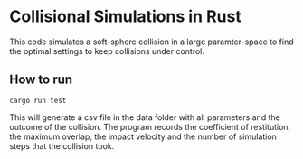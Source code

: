# Collisional Simulations in Rust

This code simulates a soft-sphere collision in a large paramter-space to find the optimal settings to keep collisions under control.

## How to run

`cargo run test`

This will generate a csv file in the data folder with all parameters and the outcome of the collision. The program records the coefficient of restitution, the maximum overlap, the impact velocity and the number of simulation steps that the collision took. 
